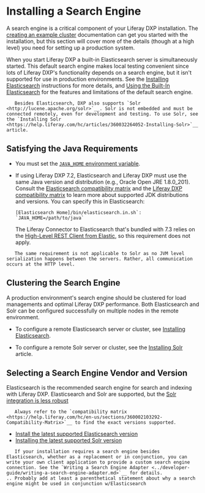# Installing a Search Engine

A search engine is a critical component of your Liferay DXP installation. The [creating an example cluster](./../../installation-and-upgrades/setting-up-liferay-dxp/clustering-for-high-availability/example-creating-a-simple-dxp-cluster.md#prepare-a-search-engine) documentation can get you started with the installation, but this section will cover more of the details (though at a high level) you need for setting up a production system.

<!-- MAKE A DIAGRAM SIMILAR TO THe CCR ONE BUT WITH JUST ONE CONNECTION -->

When you start Liferay DXP a built-in Elasticsearch server is simultaneously started. This default search engine makes local testing convenient since lots of Liferay DXP's functionality depends on a search engine, but it isn't supported for use in production environments. See the [Installing Elasticsearch](./elasticsearch/getting-started-with-elasticsearch.md) instructions for more details, and [Using the Built-In Elasticsearch](./elasticsearch/using-the-built-in-elasticsearch.md) for the features and limitations of the default search engine.
<!-- Is this the place to introduce sidecar which will replace embedded in GA4? -->

```note::
   Besides Elasticsearch, DXP also supports `Solr <http://lucene.apache.org/solr>`__. Solr is not embedded and must be connected remotely, even for development and testing. To use Solr, see the `Installing Solr <https://help.liferay.com/hc/articles/360032264052-Installing-Solr>`__ article.
```
<!-- Is this the place to mention our deprecation of solr support? And that one can develop their own search engine adapter? And what we support in terms of custom search engine adapters? -->

## Satisfying the Java Requirements

- You must set the [`JAVA_HOME` environment variable](https://docs.oracle.com/cd/E19182-01/820-7851/inst_cli_jdk_javahome_t/).

- If using Liferay DXP 7.2, Elasticsearch and Liferay DXP must use the same Java version and distribution (e.g., Oracle Open JRE 1.8.0_201). Consult the [Elasticsearch compatibility matrix](https://www.elastic.co/support/matrix#matrix_jvm) and the [Liferay DXP compatibility matrix](https://help.liferay.com/hc/sections/360002103292-Compatibility-Matrix) to learn more about supported JDK distributions and versions. You can specify this in Elasticsearch:

   ```properties
   [Elasticsearch Home]/bin/elasticsearch.in.sh`: `JAVA_HOME=/path/to/java`
   ```

   The Liferay Connector to Elasticsearch that's bundled with 7.3 relies on the [High-Level REST Client from Elastic](https://www.elastic.co/guide/en/elasticsearch/client/java-rest/7.x/java-rest-high.html), so this requirement does not apply.

```note::
   The same requirement is not applicable to Solr as no JVM level serialization happens between the servers. Rather, all communication occurs at the HTTP level.
```
## Clustering the Search Engine

A production environment's search engine should be clustered for load managements and optimal Liferay DXP performance. Both Elasticsearch and Solr can be configured successfully on multiple nodes in the remote environment.

* To configure a remote Elasticsearch server or cluster, see [Installing Elasticsearch](./getting-started-with-elasticsearch.md).

* To configure a remote Solr server or cluster, see the [Installing Solr](./solr/installing-solr.md) article.

## Selecting a Search Engine Vendor and Version

Elasticsearch is the recommended search engine for search and indexing with Liferay DXP. Elasticsearch and Solr are supported, but the [Solr integration is less robust](./installing-solr/solr-limitations.md)

```important::
   Always refer to the `compatibility matrix <https://help.liferay.com/hc/en-us/sections/360002103292-Compatibility-Matrix>`__ to find the exact versions supported.
```

- [Install the latest supported Elasticsearch version](./elasticsearch/getting-started-with-elasticsearch.md)
- [Installing the latest supported Solr version](./solr/installing-solr.md)

```note::
   If your installation requires a search engine besides Elasticsearch, whether as a replacement or in conjunction, you can write your own client application to provide a custom search engine connection. See the `Writing a Search Engine Adapter <../developer-guide/writing-a-search-engine-adapter.md>`__ for details.
.. Probably add at least a parenthetical statement about why a search engine might be used in conjunction w/Elasticsearch
```

<!-- Goes in the Solr section intro article and will need updates
## Using Solr

There are some drawbacks to using Solr as the search engine. These limitations affect how Solr processes search requests in various Liferay products.

### End User Feature Limitations of Liferay's Solr Integration

* [Liferay Commerce](https://help.liferay.com/hc/en-us/articles/360017869952)
* [Workflow Metrics](https://help.liferay.com/hc/en-us/articles/360029042071-Workflow-Metrics-The-Service-Level-Agreement-SLA-)
* [Custom Filter search widget](https://help.liferay.com/hc/en-us/articles/360028721272-Filtering-Search-Results-with-the-Custom-Filter-Widget)
* [The Low Level Search Options widget](https://help.liferay.com/hc/en-us/articles/360032607571-Low-Level-Search-Options-Searching-Additional-or-Alternate-Indexes)
* [Search Tuning: Customizing Search Results](https://help.liferay.com/hc/en-us/articles/360034473872-Search-Tuning-Customizing-Search-Results)
* [Search Tuning: Synonyms](https://help.liferay.com/hc/articles/360034473852-Search-Tuning-Synonym-Sets)

### Developer Feature Limitations of Liferay's Solr Integration

Implementation for the following APIs may be added in the future, but they are not currently supported by Liferay's Solr connector.

* From Portal Core (Module: `portal-kernel`, Artifact:
    `com.liferay.portal.kernel`):
  * `com.liferay.portal.kernel.search.generic.NestedQuery`
  * `com.liferay.portal.kernel.search.filter`:
    * `ComplexQueryPart`
    * `GeoBoundingBoxFilter`
    * `GeoDistanceFilter`
    * `GeoDistanceRangeFilter`
    * `GeoPolygonFilter`
* From the Portal Search API (Module: `portal-search-api`, Artifact:
    `com.liferay.portal.search.api`):
  * `com.liferay.portal.search.filter`:
    * `ComplexQueryPart`
    * `TermsSetFilter`
  * `com.liferay.portal.search.geolocation.*`
  * `com.liferay.portal.search.highlight.*`
  * `com.liferay.portal.search.query.function.*`
  * `com.liferay.portal.search.query.*`:
  * `com.liferay.portal.search.script.*`
  * `com.liferay.portal.search.significance.*`
  * `com.liferay.portal.search.sort.*`: only `Sort`,`FieldSort`, and `ScoreSort` are supported
* Portal Search Engine Adapter API (Module: `portal-search-engine-adapter-api`,
    Artifact: `com.liferay.portal.search.engine.adapter.api`)
  * `com.liferay.portal.search.engine.adapter.cluster.*`
  * `com.liferay.portal.search.engine.adapter.document.UpdateByQueryDocumentRequest`
  * `com.liferay.portal.search.engine.adapter.index.*`: only `RefreshIndexRequest` is supported
  * `com.liferay.portal.search.engine.adapter.search.*`:
    * `MultisearchSearchRequest`
    * `SuggestSearchRequest`
  * `com.liferay.portal.search.engine.adapter.snapshot.*`

Liferay Commerce requires the `TermsSetFilter` implementation which is only available in the Elasticsearch connector.
-->

